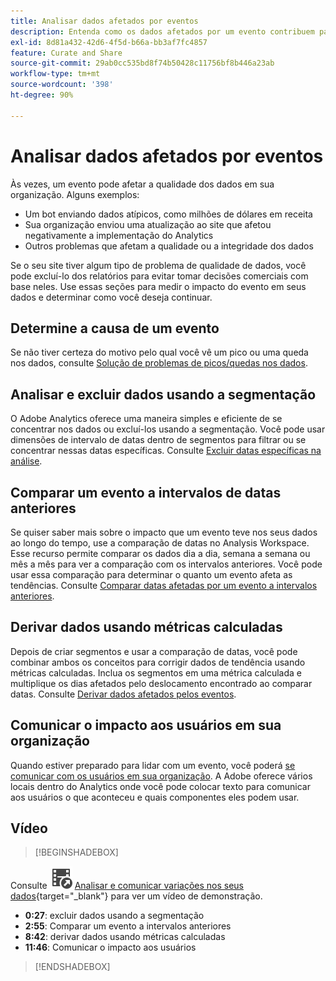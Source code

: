 ```yaml
---
title: Analisar dados afetados por eventos
description: Entenda como os dados afetados por um evento contribuem para a qualidade geral dos dados.
exl-id: 8d81a432-42d6-4f5d-b66a-bb3af7fc4857
feature: Curate and Share
source-git-commit: 29ab0cc535bd8f74b50428c11756bf8b446a23ab
workflow-type: tm+mt
source-wordcount: '398'
ht-degree: 90%

---
```


# Analisar dados afetados por eventos

Às vezes, um evento pode afetar a qualidade dos dados em sua organização. Alguns exemplos:

* Um bot enviando dados atípicos, como milhões de dólares em receita
* Sua organização enviou uma atualização ao site que afetou negativamente a implementação do Analytics
* Outros problemas que afetam a qualidade ou a integridade dos dados

Se o seu site tiver algum tipo de problema de qualidade de dados, você pode excluí-lo dos relatórios para evitar tomar decisões comerciais com base neles. Use essas seções para medir o impacto do evento em seus dados e determinar como você deseja continuar.

## Determine a causa de um evento

Se não tiver certeza do motivo pelo qual você vê um pico ou uma queda nos dados, consulte [Solução de problemas de picos/quedas nos dados](spikes-drops.md).

## Analisar e excluir dados usando a segmentação

O Adobe Analytics oferece uma maneira simples e eficiente de se concentrar nos dados ou excluí-los usando a segmentação. Você pode usar dimensões de intervalo de datas dentro de segmentos para filtrar ou se concentrar nessas datas específicas. Consulte [Excluir datas específicas na análise](segments.md).

## Comparar um evento a intervalos de datas anteriores

Se quiser saber mais sobre o impacto que um evento teve nos seus dados ao longo do tempo, use a comparação de datas no Analysis Workspace. Esse recurso permite comparar os dados dia a dia, semana a semana ou mês a mês para ver a comparação com os intervalos anteriores. Você pode usar essa comparação para determinar o quanto um evento afeta as tendências. Consulte [Comparar datas afetadas por um evento a intervalos anteriores](compare-dates.md).

## Derivar dados usando métricas calculadas

Depois de criar segmentos e usar a comparação de datas, você pode combinar ambos os conceitos para corrigir dados de tendência usando métricas calculadas. Inclua os segmentos em uma métrica calculada e multiplique os dias afetados pelo deslocamento encontrado ao comparar datas. Consulte [Derivar dados afetados pelos eventos](calcmetrics.md).

## Comunicar o impacto aos usuários em sua organização

Quando estiver preparado para lidar com um evento, você poderá [se comunicar com os usuários em sua organização](communicate.md). A Adobe oferece vários locais dentro do Analytics onde você pode colocar texto para comunicar aos usuários o que aconteceu e quais componentes eles podem usar.

## Vídeo

>[!BEGINSHADEBOX]

Consulte ![VideoCheckedOut](/help/assets/icons/VideoCheckedOut.svg) [Analisar e comunicar variações nos seus dados](https://video.tv.adobe.com/v/33316?quality=12&learn=on){target="_blank"} para ver um vídeo de demonstração.

* **0:27**: excluir dados usando a segmentação
* **2:55**: Comparar um evento a intervalos anteriores
* **8:42**: derivar dados usando métricas calculadas
* **11:46**: Comunicar o impacto aos usuários

>[!ENDSHADEBOX]


